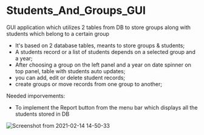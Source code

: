 # Students_And_Groups_GUI
GUI application which utilizes 2 tables from DB to store groups along with students which belong to a certain group

  - It's based on 2 database tables, meants to store groups & students;
  - A students record or a list of students depends on a selected group and a year;
  - After choosing a group on the left panel and a year on date spinner on top panel, table with students auto updates;
  - you can add, edit or delete student records;
  - create groups or move records from one group to another;

Needed imporvements:
  - To implement the Report button from the menu bar which displays all the students stored in DB 
  
  ![Screenshot from 2021-02-14 14-50-33](https://user-images.githubusercontent.com/47478584/107887429-0ae78800-6ed4-11eb-891e-afb13c27f04a.png)

  
